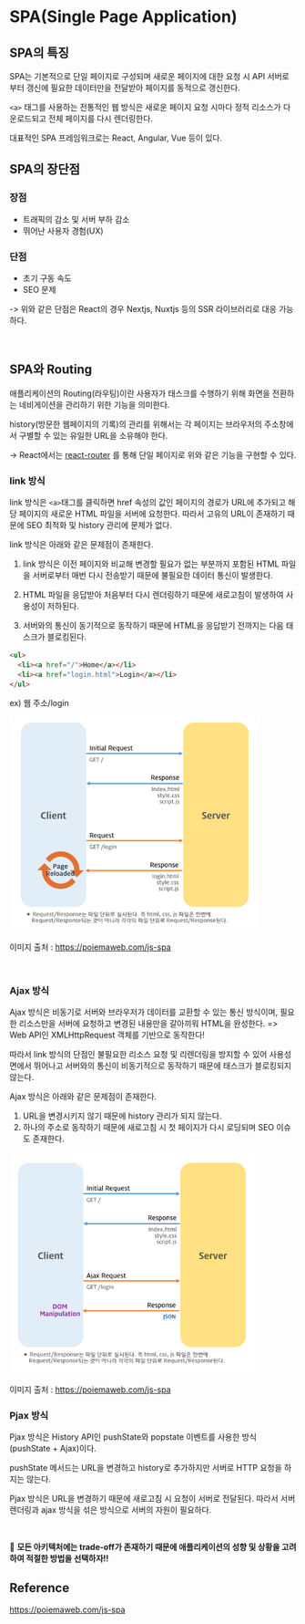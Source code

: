 # SPA(Single Page Application)

## SPA의 특징

SPA는 기본적으로 단일 페이지로 구성되며 새로운 페이지에 대한 요청 시 API 서버로부터 갱신에 필요한 데이터만을 전달받아 페이지를 동적으로 갱신한다.

`<a>` 태그를 사용하는 전통적인 웹 방식은 새로운 페이지 요청 시마다 정적 리소스가 다운로드되고 전체 페이지를 다시 렌더링한다.

대표적인 SPA 프레임워크로는 React, Angular, Vue 등이 있다.

## SPA의 장단점

### 장점

- 트래픽의 감소 및 서버 부하 감소
- 뛰어난 사용자 경험(UX)

### 단점

- 초기 구동 속도
- SEO 문제

-> 위와 같은 단점은 React의 경우 Nextjs, Nuxtjs 등의 SSR 라이브러리로 대응 가능하다.

<br>

## SPA와 Routing

애플리케이션의 Routing(라우팅)이란 사용자가 태스크를 수행하기 위해 화면을 전환하는 네비게이션을 관리하기 위한 기능을 의미한다.

history(방문한 웹페이지의 기록)의 관리를 위해서는 각 페이지는 브라우저의 주소창에서 구별할 수 있는 유일한 URL을 소유해야 한다.

-> React에서는 [react-router](https://reactrouter.com/) 를 통해 단일 페이지로 위와 같은 기능을 구현할 수 있다.

### link 방식

link 방식은 `<a>`태그를 클릭하면 href 속성의 값인 페이지의 경로가 URL에 추가되고 해당 페이지의 새로운 HTML 파일을 서버에 요청한다. 따라서 고유의 URL이 존재하기 때문에 SEO 최적화 및 history 관리에 문제가 없다.

link 방식은 아래와 같은 문제점이 존재한다.

1. link 방식은 이전 페이지와 비교해 변경할 필요가 없는 부분까지 포함된 HTML 파일을 서버로부터 매번 다시 전송받기 때문에 불필요한 데이터 통신이 발생한다.

2. HTML 파일을 응답받아 처음부터 다시 렌더링하기 때문에 새로고침이 발생하여 사용성이 저하된다.

3. 서버와의 통신이 동기적으로 동작하기 때문에 HTML을 응답받기 전까지는 다음 태스크가 블로킹된다.

```html
<ul>
  <li><a href="/">Home</a></li>
  <li><a href="login.html">Login</a></li>
</ul>
```

ex) 웹 주소/login

![link 방식](https://github.com/chanyDev/TIL/blob/main/img/JS/link%20%EB%B0%A9%EC%8B%9D.PNG?raw=true)

이미지 출처 : https://poiemaweb.com/js-spa

<br>

### Ajax 방식

Ajax 방식은 비동기로 서버와 브라우저가 데이터를 교환할 수 있는 통신 방식이며, 필요한 리소스만을 서버에 요청하고 변경된 내용만을 갈아끼워 HTML을 완성한다. => Web API인 XMLHttpRequest 객체를 기반으로 동작한다!

따라서 link 방식의 단점인 불필요한 리소스 요청 및 리렌더링을 방지할 수 있어 사용성면에서 뛰어나고 서버와의 통신이 비동기적으로 동작하기 때문에 태스크가 블로킹되지 않는다.

Ajax 방식은 아래와 같은 문제점이 존재한다.

1. URL을 변경시키지 않기 때문에 history 관리가 되지 않는다.
2. 하나의 주소로 동작하기 때문에 새로고침 시 첫 페이지가 다시 로딩되며 SEO 이슈도 존재한다.

![Ajax 방식](https://github.com/chanyDev/TIL/blob/main/img/JS/ajax%20%EB%B0%A9%EC%8B%9D.PNG?raw=true)

이미지 출처 : https://poiemaweb.com/js-spa

### Pjax 방식

Pjax 방식은 History API인 pushState와 popstate 이벤트를 사용한 방식(pushState + Ajax)이다.

pushState 메서드는 URL을 변경하고 history로 추가하지만 서버로 HTTP 요청을 하지는 않는다.

Pjax 방식은 URL을 변경하기 때문에 새로고침 시 요청이 서버로 전달된다. 따라서 서버 렌더링과 ajax 방식을 섞은 방식으로 서버의 자원이 필요하다.

<br>

🎈 **모든 아키텍처에는 trade-off가 존재하기 때문에 애플리케이션의 성향 및 상황을 고려하여 적절한 방법을 선택하자!!**

## Reference

https://poiemaweb.com/js-spa
